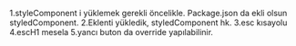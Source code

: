 

1.styleComponent i yüklemek gerekli öncelikle. Package.json da ekli olsun styledComponent.
2.Eklenti yükledik, styledComponent hk. 
3.esc kısayolu
4.escH1 mesela
5.yancı buton da override yapılabilinir.